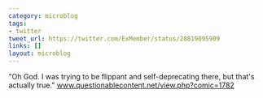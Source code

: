 ```yaml
---
category: microblog
tags:
- twitter
tweet_url: https://twitter.com/ExMember/status/28819095909
links: []
layout: microblog
---
```

"Oh God. I was trying to be flippant and self-deprecating there, but that's actually true." www.questionablecontent.net/view.php?comic=1782
